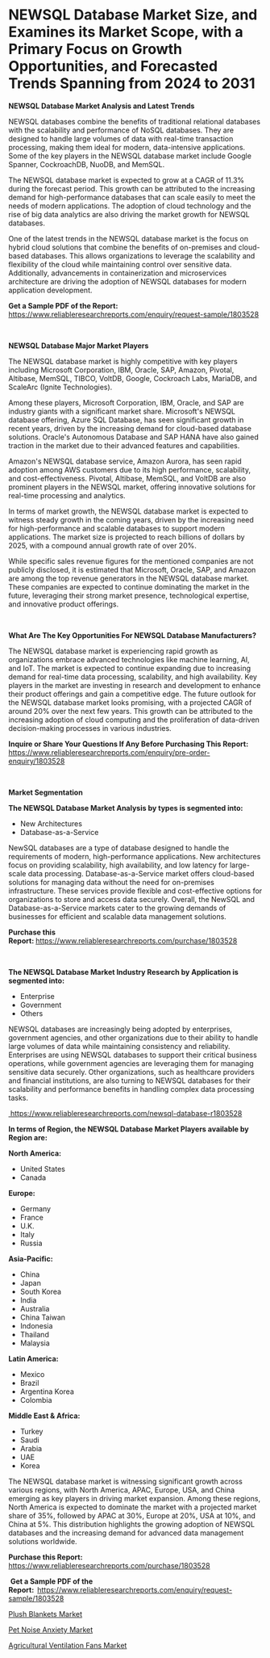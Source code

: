 <p><h1>NEWSQL Database Market Size, and Examines its Market Scope, with a Primary Focus on Growth Opportunities, and Forecasted Trends Spanning from 2024 to 2031</h1></p><p><strong>NEWSQL Database Market Analysis and Latest Trends</strong></p>
<p><p>NEWSQL databases combine the benefits of traditional relational databases with the scalability and performance of NoSQL databases. They are designed to handle large volumes of data with real-time transaction processing, making them ideal for modern, data-intensive applications. Some of the key players in the NEWSQL database market include Google Spanner, CockroachDB, NuoDB, and MemSQL.</p><p>The NEWSQL database market is expected to grow at a CAGR of 11.3% during the forecast period. This growth can be attributed to the increasing demand for high-performance databases that can scale easily to meet the needs of modern applications. The adoption of cloud technology and the rise of big data analytics are also driving the market growth for NEWSQL databases.</p><p>One of the latest trends in the NEWSQL database market is the focus on hybrid cloud solutions that combine the benefits of on-premises and cloud-based databases. This allows organizations to leverage the scalability and flexibility of the cloud while maintaining control over sensitive data. Additionally, advancements in containerization and microservices architecture are driving the adoption of NEWSQL databases for modern application development.</p></p>
<p><strong>Get a Sample PDF of the Report:&nbsp;</strong> <a href="https://www.reliableresearchreports.com/enquiry/request-sample/1803528">https://www.reliableresearchreports.com/enquiry/request-sample/1803528</a></p>
<p>&nbsp;</p>
<p><strong>NEWSQL Database Major Market Players</strong></p>
<p><p>The NEWSQL database market is highly competitive with key players including Microsoft Corporation, IBM, Oracle, SAP, Amazon, Pivotal, Altibase, MemSQL, TIBCO, VoltDB, Google, Cockroach Labs, MariaDB, and ScaleArc (Ignite Technologies). </p><p>Among these players, Microsoft Corporation, IBM, Oracle, and SAP are industry giants with a significant market share. Microsoft's NEWSQL database offering, Azure SQL Database, has seen significant growth in recent years, driven by the increasing demand for cloud-based database solutions. Oracle's Autonomous Database and SAP HANA have also gained traction in the market due to their advanced features and capabilities.</p><p>Amazon's NEWSQL database service, Amazon Aurora, has seen rapid adoption among AWS customers due to its high performance, scalability, and cost-effectiveness. Pivotal, Altibase, MemSQL, and VoltDB are also prominent players in the NEWSQL market, offering innovative solutions for real-time processing and analytics.</p><p>In terms of market growth, the NEWSQL database market is expected to witness steady growth in the coming years, driven by the increasing need for high-performance and scalable databases to support modern applications. The market size is projected to reach billions of dollars by 2025, with a compound annual growth rate of over 20%.</p><p>While specific sales revenue figures for the mentioned companies are not publicly disclosed, it is estimated that Microsoft, Oracle, SAP, and Amazon are among the top revenue generators in the NEWSQL database market. These companies are expected to continue dominating the market in the future, leveraging their strong market presence, technological expertise, and innovative product offerings.</p></p>
<p>&nbsp;</p>
<p><strong>What Are The Key Opportunities For NEWSQL Database Manufacturers?</strong></p>
<p><p>The NEWSQL database market is experiencing rapid growth as organizations embrace advanced technologies like machine learning, AI, and IoT. The market is expected to continue expanding due to increasing demand for real-time data processing, scalability, and high availability. Key players in the market are investing in research and development to enhance their product offerings and gain a competitive edge. The future outlook for the NEWSQL database market looks promising, with a projected CAGR of around 20% over the next few years. This growth can be attributed to the increasing adoption of cloud computing and the proliferation of data-driven decision-making processes in various industries.</p></p>
<p><strong>Inquire or Share Your Questions If Any Before Purchasing This Report:</strong> <a href="https://www.reliableresearchreports.com/enquiry/pre-order-enquiry/1803528">https://www.reliableresearchreports.com/enquiry/pre-order-enquiry/1803528</a></p>
<p>&nbsp;</p>
<p><strong>Market Segmentation</strong></p>
<p><strong>The NEWSQL Database Market Analysis by types is segmented into:</strong></p>
<p><ul><li>New Architectures</li><li>Database-as-a-Service</li></ul></p>
<p><p>NewSQL databases are a type of database designed to handle the requirements of modern, high-performance applications. New architectures focus on providing scalability, high availability, and low latency for large-scale data processing. Database-as-a-Service market offers cloud-based solutions for managing data without the need for on-premises infrastructure. These services provide flexible and cost-effective options for organizations to store and access data securely. Overall, the NewSQL and Database-as-a-Service markets cater to the growing demands of businesses for efficient and scalable data management solutions.</p></p>
<p><strong>Purchase this Report:&nbsp;</strong><a href="https://www.reliableresearchreports.com/purchase/1803528">https://www.reliableresearchreports.com/purchase/1803528</a></p>
<p>&nbsp;</p>
<p><strong>The NEWSQL Database Market Industry Research by Application is segmented into:</strong></p>
<p><ul><li>Enterprise</li><li>Government</li><li>Others</li></ul></p>
<p><p>NEWSQL databases are increasingly being adopted by enterprises, government agencies, and other organizations due to their ability to handle large volumes of data while maintaining consistency and reliability. Enterprises are using NEWSQL databases to support their critical business operations, while government agencies are leveraging them for managing sensitive data securely. Other organizations, such as healthcare providers and financial institutions, are also turning to NEWSQL databases for their scalability and performance benefits in handling complex data processing tasks.</p></p>
<p><a href="https://www.reliableresearchreports.com/newsql-database-r1803528">&nbsp;https://www.reliableresearchreports.com/newsql-database-r1803528</a></p>
<p><strong>In terms of Region, the NEWSQL Database Market Players available by Region are:</strong></p>
<p>
    <p> <strong> North America: </strong>
        <ul>
            <li>United States</li>
            <li>Canada</li>
        </ul>
        </p> 
    <p> <strong> Europe: </strong>
        <ul>
            <li>Germany</li>
            <li>France</li>
            <li>U.K.</li>
            <li>Italy</li>
            <li>Russia</li>
        </ul>
        </p> 
    <p> <strong> Asia-Pacific: </strong>
        <ul>
            <li>China</li>
            <li>Japan</li>
            <li>South Korea</li>
            <li>India</li>
            <li>Australia</li>
            <li>China Taiwan</li>
            <li>Indonesia</li>
            <li>Thailand</li>
            <li>Malaysia</li>
        </ul>
        </p> 
    <p> <strong> Latin America: </strong>
        <ul>
            <li>Mexico</li>
            <li>Brazil</li>
            <li>Argentina Korea</li>
            <li>Colombia</li>
        </ul>
        </p> 
    <p> <strong> Middle East & Africa: </strong>
        <ul>
            <li>Turkey</li>
            <li>Saudi</li>
            <li>Arabia</li>
            <li>UAE</li>
            <li>Korea</li>
        </ul>
    </p>
    </p>
<p><p>The NEWSQL database market is witnessing significant growth across various regions, with North America, APAC, Europe, USA, and China emerging as key players in driving market expansion. Among these regions, North America is expected to dominate the market with a projected market share of 35%, followed by APAC at 30%, Europe at 20%, USA at 10%, and China at 5%. This distribution highlights the growing adoption of NEWSQL databases and the increasing demand for advanced data management solutions worldwide.</p></p>
<p><strong>Purchase this Report: </strong><a href="https://www.reliableresearchreports.com/purchase/1803528">https://www.reliableresearchreports.com/purchase/1803528</a></p>
<p>&nbsp;<strong>Get a Sample PDF of the Report:&nbsp;&nbsp;</strong><a href="https://www.reliableresearchreports.com/enquiry/request-sample/1803528">https://www.reliableresearchreports.com/enquiry/request-sample/1803528</a></p>
<p><strong></strong></p>
<p><p><a href="https://github.com/YashRP12/Market-Research-Report-List-5/blob/main/plush-blankets-market.md">Plush Blankets Market</a></p><p><a href="https://github.com/khayangel/Market-Research-Report-List-4/blob/main/pet-noise-anxiety-market.md">Pet Noise Anxiety Market</a></p><p><a href="https://github.com/brentleyjimmiealvaradoz4l1rea/Market-Research-Report-List-3/blob/main/agricultural-ventilation-fans-market.md">Agricultural Ventilation Fans Market</a></p></p>